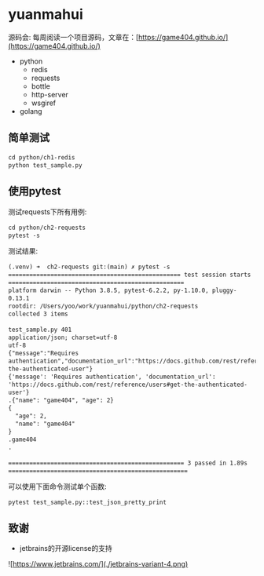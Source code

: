 # yuanmahui

源码会: 每周阅读一个项目源码，文章在：[https://game404.github.io/](https://game404.github.io/)

* python
	- redis
	- requests
	- bottle
	- http-server
	- wsgiref
* golang 


## 简单测试

```
cd python/ch1-redis
python test_sample.py
```

## 使用pytest

测试requests下所有用例:
```
cd python/ch2-requests
pytest -s
```
测试结果:
```
(.venv) ➜  ch2-requests git:(main) ✗ pytest -s
================================================= test session starts ==================================================
platform darwin -- Python 3.8.5, pytest-6.2.2, py-1.10.0, pluggy-0.13.1
rootdir: /Users/yoo/work/yuanmahui/python/ch2-requests
collected 3 items

test_sample.py 401
application/json; charset=utf-8
utf-8
{"message":"Requires authentication","documentation_url":"https://docs.github.com/rest/reference/users#get-the-authenticated-user"}
{'message': 'Requires authentication', 'documentation_url': 'https://docs.github.com/rest/reference/users#get-the-authenticated-user'}
.{"name": "game404", "age": 2}
{
  "age": 2,
  "name": "game404"
}
.game404
.

================================================== 3 passed in 1.89s ===================================================
```
可以使用下面命令测试单个函数:
```
pytest test_sample.py::test_json_pretty_print
```


## 致谢

* jetbrains的开源license的支持

![https://www.jetbrains.com/](./jetbrains-variant-4.png)